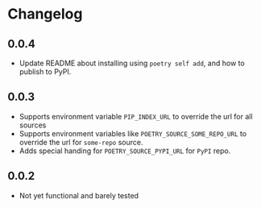 # Changelog

## 0.0.4

- Update README about installing using `poetry self add`, and how to publish to PyPI.

## 0.0.3

- Supports environment variable `PIP_INDEX_URL` to override the url for all sources
- Supports environment variables like `POETRY_SOURCE_SOME_REPO_URL` to override the url for `some-repo` source.
- Adds special handing for `POETRY_SOURCE_PYPI_URL` for `PyPI` repo.

## 0.0.2

- Not yet functional and barely tested
